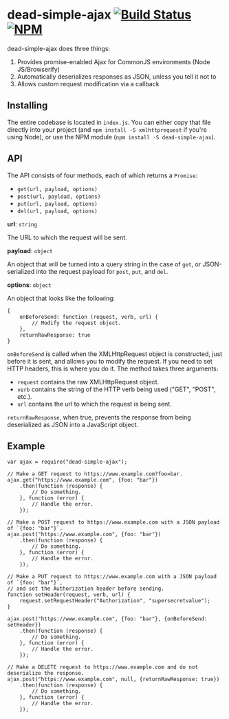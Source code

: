# dead-simple-ajax [![Build Status](https://travis-ci.org/levibotelho/dead-simple-ajax.svg?branch=master)](https://travis-ci.org/levibotelho/dead-simple-ajax) [![NPM](https://nodei.co/npm/dead-simple-ajax.png)](https://npmjs.org/package/dead-simple-ajax)

dead-simple-ajax does three things:

1. Provides promise-enabled Ajax for CommonJS environments (Node JS/Browserify)
2. Automatically deserializes responses as JSON, unless you tell it not to
3. Allows custom request modification via a callback

## Installing

The entire codebase is located in `index.js`. You can either copy that file directly into your project (and `npm install -S xmlhttprequest` if you're using Node), or use the NPM module (`npm install -S dead-simple-ajax`).

## API

The API consists of four methods, each of which returns a `Promise`:

- `get(url, payload, options)`
- `post(url, payload, options)`
- `put(url, payload, options)`
- `del(url, payload, options)`

**url**: `string`

The URL to which the request will be sent.

**payload**: `object`

An object that will be turned into a query string in the case of `get`, or JSON-serialized into the request payload for `post`, `put`, and `del`.

**options**: `object`

An object that looks like the following:

    {
	    onBeforeSend: function (request, verb, url) {
			// Modify the request object.
		},
		returnRawResponse: true
	}

`onBeforeSend` is called when the XMLHttpRequest object is constructed, just before it is sent, and allows you to modify the request. If you need to set HTTP headers, this is where you do it. The method takes three arguments:

- `request` contains the raw XMLHttpRequest object.
- `verb` contains the string of the HTTP verb being used ("GET", "POST", etc.).
- `url` contains the url to which the request is being sent.

`returnRawResponse`, when true, prevents the response from being deserialized as JSON into a JavaScript object.

## Example

    var ajax = require("dead-simple-ajax");

	// Make a GET request to https://www.example.com?foo=bar.
	ajax.get("https://www.example.com", {foo: "bar"})
		.then(function (response) {
			// Do something.
		}, function (error) {
			// Handle the error.
		});

	// Make a POST request to https://www.example.com with a JSON payload of `{foo: "bar"}`.
	ajax.post("https://www.example.com", {foo: "bar"})
		.then(function (response) {
			// Do something.
		}, function (error) {
			// Handle the error.
		});

	// Make a PUT request to https://www.example.com with a JSON payload of `{foo: "bar"}`,
	// and set the Authorization header before sending.
	function setHeader(request, verb, url) {
		request.setRequestHeader("Authorization", "supersecretvalue");
	}

	ajax.post("https://www.example.com", {foo: "bar"}, {onBeforeSend: setHeader})
		.then(function (response) {
			// Do something.
		}, function (error) {
			// Handle the error.
		});

	// Make a DELETE request to https://www.example.com and do not deserialize the response.
	ajax.post("https://www.example.com", null, {returnRawResponse: true})
		.then(function (response) {
			// Do something.
		}, function (error) {
			// Handle the error.
		});